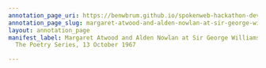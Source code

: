 ```yaml
---
annotation_page_uri: https://benwbrum.github.io/spokenweb-hackathon-development/annotations/margaret-atwood-and-alden-nowlan-at-sir-george-williams-university-the-poetry-series-13-october-1967-canvas-1-audience.json
annotation_page_slug: margaret-atwood-and-alden-nowlan-at-sir-george-williams-university-the-poetry-series-13-october-1967-canvas-1-audience
layout: annotation_page
manifest_label: Margaret Atwood and Alden Nowlan at Sir George Williams University,
  The Poetry Series, 13 October 1967

---
```


